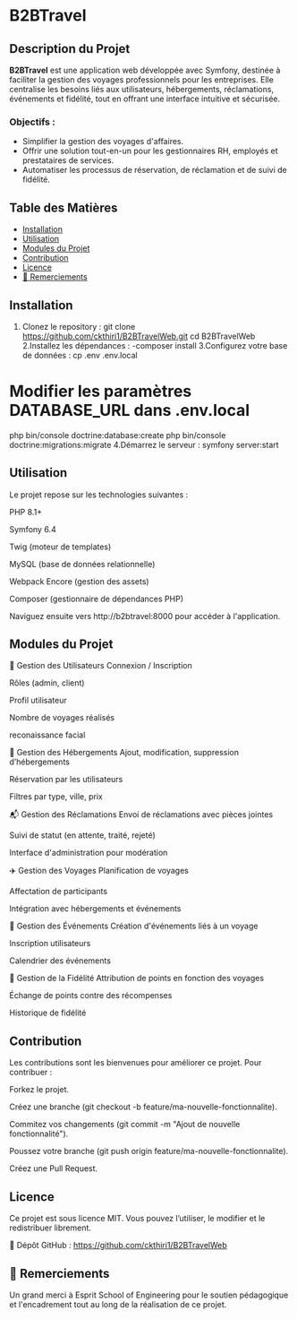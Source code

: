 # B2BTravel

## Description du Projet

**B2BTravel** est une application web développée avec Symfony, destinée à faciliter la gestion des voyages professionnels pour les entreprises. Elle centralise les besoins liés aux utilisateurs, hébergements, réclamations, événements et fidélité, tout en offrant une interface intuitive et sécurisée.

### Objectifs :
- Simplifier la gestion des voyages d'affaires.
- Offrir une solution tout-en-un pour les gestionnaires RH, employés et prestataires de services.
- Automatiser les processus de réservation, de réclamation et de suivi de fidélité.

## Table des Matières

- [Installation](#installation)
- [Utilisation](#utilisation)
- [Modules du Projet](#modules-du-projet)
- [Contribution](#contribution)
- [Licence](#licence)
- [🙏 Remerciements](#-remerciements)

## Installation

1. Clonez le repository :
git clone https://github.com/ckthiri1/B2BTravelWeb.git
cd B2BTravelWeb
2.Installez les dépendances :
-composer install
3.Configurez votre base de données :
cp .env .env.local
# Modifier les paramètres DATABASE_URL dans .env.local
php bin/console doctrine:database:create
php bin/console doctrine:migrations:migrate
4.Démarrez le serveur :
symfony server:start


## Utilisation
Le projet repose sur les technologies suivantes :

PHP 8.1+

Symfony 6.4

Twig (moteur de templates)

MySQL (base de données relationnelle)

Webpack Encore (gestion des assets)

Composer (gestionnaire de dépendances PHP)

Naviguez ensuite vers http://b2btravel:8000 pour accéder à l'application.


## Modules du Projet

👤 Gestion des Utilisateurs
Connexion / Inscription

Rôles (admin, client)

Profil utilisateur

Nombre de voyages réalisés

reconaissance facial

🏨 Gestion des Hébergements
Ajout, modification, suppression d’hébergements

Réservation par les utilisateurs

Filtres par type, ville, prix

📬 Gestion des Réclamations
Envoi de réclamations avec pièces jointes

Suivi de statut (en attente, traité, rejeté)

Interface d'administration pour modération

✈️ Gestion des Voyages
Planification de voyages

Affectation de participants

Intégration avec hébergements et événements

🎉 Gestion des Événements
Création d'événements liés à un voyage

Inscription utilisateurs

Calendrier des événements

🎁 Gestion de la Fidélité
Attribution de points en fonction des voyages

Échange de points contre des récompenses

Historique de fidélité

##  Contribution
Les contributions sont les bienvenues pour améliorer ce projet. Pour contribuer :

Forkez le projet.

Créez une branche (git checkout -b feature/ma-nouvelle-fonctionnalite).

Commitez vos changements (git commit -m "Ajout de nouvelle fonctionnalité").

Poussez votre branche (git push origin feature/ma-nouvelle-fonctionnalite).

Créez une Pull Request.

## Licence
Ce projet est sous licence MIT. Vous pouvez l’utiliser, le modifier et le redistribuer librement.

🔗 Dépôt GitHub : https://github.com/ckthiri1/B2BTravelWeb

## 🙏 Remerciements
Un grand merci à Esprit School of Engineering pour le soutien pédagogique et l'encadrement tout au long de la réalisation de ce projet.


